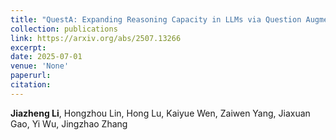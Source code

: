 ```yaml
---
title: "QuestA: Expanding Reasoning Capacity in LLMs via Question Augmentation"
collection: publications
link: https://arxiv.org/abs/2507.13266
excerpt: 
date: 2025-07-01
venue: 'None'
paperurl: 
citation: 
---
```

**Jiazheng Li**, Hongzhou Lin, Hong Lu, Kaiyue Wen, Zaiwen Yang, Jiaxuan Gao, Yi Wu, Jingzhao Zhang
